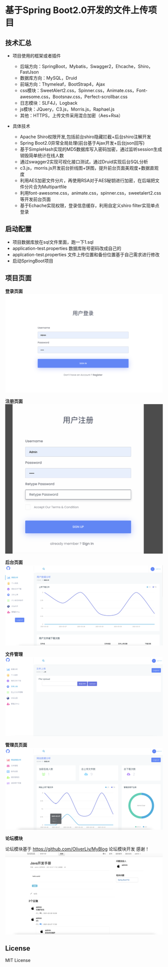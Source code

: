    # 基于Spring Boot2.0开发的文件上传项目
## 技术汇总

- 项目使用的框架或者插件
  - 后端方向：SpringBoot，Mybatis，Swagger2，Ehcache，Shiro，FastJson
  - 数据库方向：MySQL，Druid
  - 前端方向：Thymeleaf，BootStrap4，Ajax
  - css模块：SweetAlert2.css，Spinner.css，Animate.css，Font-awesome.css，Bootsnav.css，Perfect-scrollbar.css
  - 日志模块：SLF4J，Logback
  - js模块：JQuery，C3.js，Morris.js，Raphael.js
  - 其他：HTTPS，上传文件采用混合加密（Aes+Rsa）

- 具体技术
  - Apache Shiro权限开发,包括前台shiro隐藏拦截+后台shiro注解开发
  - Spring Boot2.0异常全局处理(前台基于Ajax开发+后台json回写)
  - 基于SimpleHash实现的MD5数据库写入密码加密，通过监听session生成销毁简单统计在线人数
  - 通过swagger2实现可视化接口测试，通过Druid实现后台SQL分析
  - c3.js，morris.js开发前台折线图+饼图，提升前台页面美观度+数据直观度
  - 利用AES加密文件分片，再使用RSA对于AES秘钥进行加密，在后端把文件分片合为Multipartfile
  - 利用font-awesome.css，animate.css，spinner.css，sweetalert2.css等开发前台页面
  - 基于Echache实现权限，登录信息缓存，利用自定义shiro filter实现单点登录


## 启动配置

- 项目数据库放在sql文件里面，跑一下1.sql
- application-test.properties 数据库账号密码改成自己的
- applcation-test.properties 文件上传位置和备份位置基于自己需求进行修改
- 启动SpringBoot项目


## 项目页面

**登录页面**
![登录](https://github.com/ouyangyi1998/MyPostPicture/blob/master/picture/%E6%88%AA%E5%B1%8F2021-04-02%2017.51.58.png)

**注册页面**
![注册](https://github.com/ouyangyi1998/MyPostPicture/blob/master/picture/%E6%88%AA%E5%B1%8F2021-04-02%2018.13.51.png)

**后台页面**
![主页](https://github.com/ouyangyi1998/MyPostPicture/blob/master/picture/%E6%88%AA%E5%B1%8F2021-04-02%2018.25.10.png)

**文件管理**
![文件管理](https://github.com/ouyangyi1998/MyPostPicture/blob/master/picture/%E6%88%AA%E5%B1%8F2021-04-03%2020.09.51.png)

**管理员页面**
![管理员](https://github.com/ouyangyi1998/MyPostPicture/blob/master/picture/%E6%88%AA%E5%B1%8F2021-04-02%2018.58.03.png)

**论坛模块**

论坛模块基于 https://github.com/OliverLiy/MyBlog 论坛模块开发 感谢！
![论坛](https://github.com/ouyangyi1998/MyPostPicture/blob/master/picture/%E6%88%AA%E5%B1%8F2021-04-03%2011.31.47.png)

## License

  MIT License 



